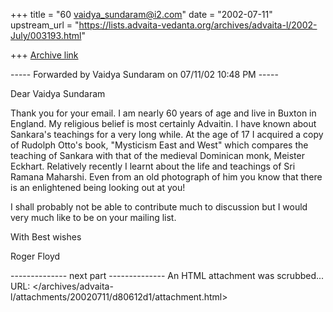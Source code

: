 +++
title = "60 vaidya_sundaram@i2.com"
date = "2002-07-11"
upstream_url = "https://lists.advaita-vedanta.org/archives/advaita-l/2002-July/003193.html"

+++
[Archive link](https://lists.advaita-vedanta.org/archives/advaita-l/2002-July/003193.html)

----- Forwarded by Vaidya Sundaram on 07/11/02 10:48 PM -----

Dear Vaidya Sundaram

Thank you for your email.  I am nearly 60 years of age and live in Buxton
in
England. My religious belief is most certainly Advaitin. I have known
about
Sankara's teachings for a very long while. At the age of 17 I acquired a
copy
of Rudolph Otto's book, "Mysticism East and West" which compares the
teaching
of  Sankara with that of  the medieval Dominican monk, Meister Eckhart.
Relatively recently I learnt about the life and teachings of Sri Ramana
Maharshi. Even from an old photograph of him you know that there is an
enlightened being looking out at you!

I shall probably not be able to contribute much to discussion but I would
very much like to be on your mailing list.

With Best wishes

Roger Floyd


-------------- next part --------------
An HTML attachment was scrubbed...
URL: </archives/advaita-l/attachments/20020711/d80612d1/attachment.html>
